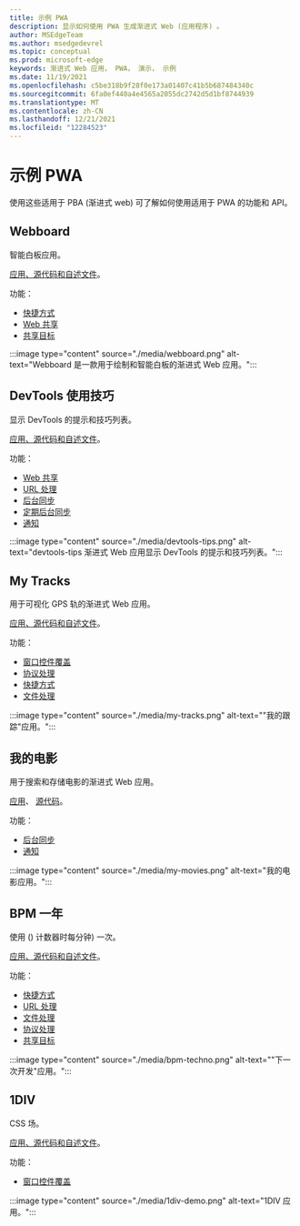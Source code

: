 ```yaml
---
title: 示例 PWA
description: 显示如何使用 PWA 生成渐进式 Web (应用程序) 。
author: MSEdgeTeam
ms.author: msedgedevrel
ms.topic: conceptual
ms.prod: microsoft-edge
keywords: 渐进式 Web 应用， PWA， 演示， 示例
ms.date: 11/19/2021
ms.openlocfilehash: c5be318b9f28f0e173a01407c41b5b687484340c
ms.sourcegitcommit: 6fa0ef440a4e4565a2055dc2742d5d1bf8744939
ms.translationtype: MT
ms.contentlocale: zh-CN
ms.lasthandoff: 12/21/2021
ms.locfileid: "12284523"
---
```

# <a name="sample-pwas"></a>示例 PWA

使用这些适用于 PBA (渐进式 web) 可了解如何使用适用于 PWA 的功能和 API。


<!-- ====================================================================== -->
## <a name="webboard"></a>Webboard

智能白板应用。

[应用](https://webboard.app/)[、源代码和自述文件](https://github.com/pwa-builder/web-whiteboard)。

功能：

*  [快捷方式](./how-to/shortcuts.md)
*  [Web 共享](./how-to/share.md#sharing-content)
*  [共享目标](./how-to/share.md#receiving-shared-content)

:::image type="content" source="./media/webboard.png" alt-text="Webboard 是一款用于绘制和智能白板的渐进式 Web 应用。":::


<!-- ====================================================================== -->
## <a name="devtools-tips"></a>DevTools 使用技巧

显示 DevTools 的提示和技巧列表。

[应用](https://devtoolstips.org)[、源代码和自述文件](https://github.com/captainbrosset/devtools-tips)。

功能：

*  [Web 共享](./how-to/share.md#sharing-content)
*  [URL 处理](./how-to/handle-urls.md)
*  [后台同步](./how-to/background-syncs.md#use-the-background-sync-api-to-synchronize-data-with-the-server)
*  [定期后台同步](./how-to/background-syncs.md#use-the-periodic-background-sync-api-to-regularly-get-fresh-content)
*  [通知](./how-to/notifications-badges.md#display-notifications-in-the-action-center)

:::image type="content" source="./media/devtools-tips.png" alt-text="devtools-tips 渐进式 Web 应用显示 DevTools 的提示和技巧列表。":::


<!-- ====================================================================== -->
## <a name="my-tracks"></a>My Tracks

用于可视化 GPS 轨的渐进式 Web 应用。

[应用](https://captainbrosset.github.io/mytracks/)[、源代码和自述文件](https://github.com/captainbrosset/mytracks)。

功能：

*  [窗口控件覆盖](./how-to/window-controls-overlay.md)
*  [协议处理](./how-to/handle-protocols.md)
*  [快捷方式](./how-to/shortcuts.md)
*  [文件处理](./how-to/handle-files.md)

:::image type="content" source="./media/my-tracks.png" alt-text="&quot;我的跟踪&quot;应用。":::


<!-- ====================================================================== -->
## <a name="my-movies"></a>我的电影

用于搜索和存储电影的渐进式 Web 应用。

[应用](https://quirky-rosalind-ac1e65.netlify.app/)、 [源代码](https://github.com/captainbrosset/movies-db-pwa)。<!-- todo: link to readme -->

功能：

*  [后台同步](./how-to/background-syncs.md#use-the-background-sync-api-to-synchronize-data-with-the-server)
*  [通知](./how-to/notifications-badges.md#display-notifications-in-the-action-center)

:::image type="content" source="./media/my-movies.png" alt-text="我的电影应用。":::


<!-- ====================================================================== -->
## <a name="bpm-techno"></a>BPM 一年

使用 () 计数器时每分钟) 一次。

[应用](https://bpmtech.no/)[、源代码和自述文件](https://github.com/webmaxru/bpm-counter)。

功能：

*  [快捷方式](./how-to/shortcuts.md)
*  [URL 处理](./how-to/handle-urls.md)
*  [文件处理](./how-to/handle-files.md)
*  [协议处理](./how-to/handle-protocols.md)
*  [共享目标](./how-to/share.md#receiving-shared-content)

:::image type="content" source="./media/bpm-techno.png" alt-text="&quot;下一次开发&quot;应用。":::


<!-- ====================================================================== -->
## <a name="1div"></a>1DIV

CSS 场。

[应用](https://microsoftedge.github.io/Demos/1DIV/dist/)[、源代码和自述文件](https://github.com/MicrosoftEdge/Demos/tree/main/1DIV)。

功能：

*  [窗口控件覆盖](./how-to/window-controls-overlay.md)

:::image type="content" source="./media/1div-demo.png" alt-text="1DIV 应用。":::
